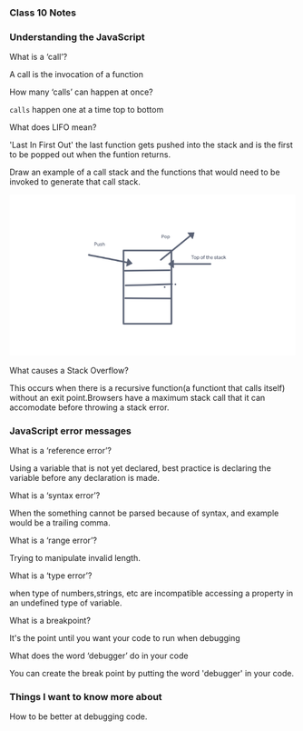 ### Class 10 Notes

### Understanding the JavaScript

What is a ‘call’?

A call is the invocation of a function

How many ‘calls’ can happen at once?

`calls` happen one at a time top to bottom

What does LIFO mean?

'Last In First Out' the last function gets pushed into the stack and is the first to be popped out when the funtion returns.

Draw an example of a call stack and the functions that would need to be invoked to generate that call stack.

![Callstack](301-notes/CallStack.png)

What causes a Stack Overflow?

This occurs when there is a recursive function(a functiont that calls itself) without an exit point.Browsers have a maximum stack call that it can accomodate before throwing a stack error.

### JavaScript error messages

What is a ‘reference error’?

Using a variable that is not yet declared, best practice is declaring the variable before any declaration is made.

What is a ‘syntax error’?

When the something cannot be parsed because of syntax, and example would be a trailing comma.


What is a ‘range error’?

Trying to manipulate invalid length.

What is a ‘type error’?

when type of numbers,strings, etc are incompatible accessing a property in an undefined type of variable.

What is a breakpoint?

It's the point until you want your code to run when debugging

What does the word ‘debugger’ do in your code

You can create the break point by putting the word 'debugger' in your code.


### Things I want to know more about

How to be better at debugging code.
